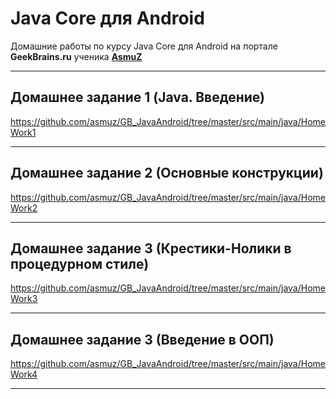 # Java Core для Android
Домашние работы по курсу Java Core для Android на портале **GeekBrains.ru** ученика **[AsmuZ](http://asmuz.ru)**
____
## Домашнее задание 1 (Java. Введение)
https://github.com/asmuz/GB_JavaAndroid/tree/master/src/main/java/HomeWork1
____
## Домашнее задание 2 (Основные конструкции)
https://github.com/asmuz/GB_JavaAndroid/tree/master/src/main/java/HomeWork2
____
## Домашнее задание 3 (Крестики-Нолики в процедурном стиле)
https://github.com/asmuz/GB_JavaAndroid/tree/master/src/main/java/HomeWork3
____
## Домашнее задание 3 (Введение в ООП)
https://github.com/asmuz/GB_JavaAndroid/tree/master/src/main/java/HomeWork4
____
